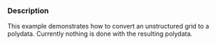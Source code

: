 ### Description

This example demonstrates how to convert an unstructured grid to a polydata. Currently nothing is done with the resulting polydata.
